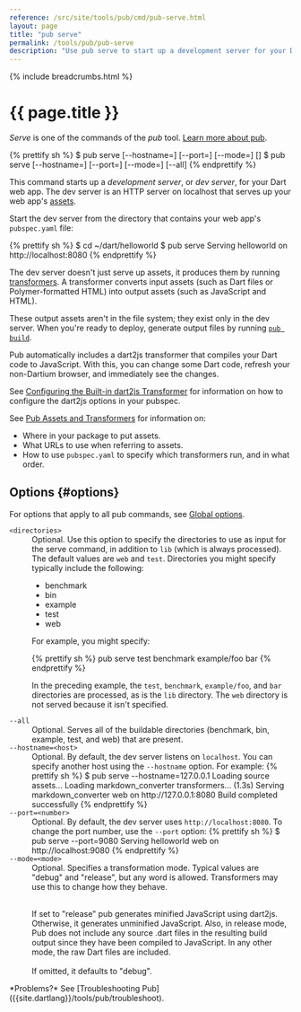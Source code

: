 ```yaml
---
reference: /src/site/tools/pub/cmd/pub-serve.html
layout: page
title: "pub serve"
permalink: /tools/pub/pub-serve
description: "Use pub serve to start up a development server for your Dart application."
---
```


{% include breadcrumbs.html %}

# {{ page.title }}

_Serve_ is one of the commands of the _pub_ tool.
[Learn more about pub](/tools/pub/).

{% prettify sh %}
$ pub serve [--hostname=<host>] [--port=<number>] [--mode=<mode>] [<directories>]
$ pub serve [--hostname=<host>] [--port=<number>] [--mode=<mode>] [--all]
{% endprettify %}

This command starts up a _development server_, or _dev server_,
for your Dart web app. The dev server is an HTTP server on localhost
that serves up your web app's
[assets]({{site.dartlang}}/tools/pub/glossary#asset).

Start the dev server from the directory that contains your web app's
`pubspec.yaml` file:

{% prettify sh %}
$ cd ~/dart/helloworld
$ pub serve
Serving helloworld on http://localhost:8080
{% endprettify %}

The dev server doesn't just serve up assets, it produces them by running
[transformers]({{site.dartlang}}/tools/pub/glossary#transformer).
A transformer converts input assets (such as Dart files or
Polymer-formatted HTML) into output assets
(such as JavaScript and HTML).

These output assets aren't in the file system; they exist only in the dev
server. When you're ready to deploy, generate output files by running
[`pub build`](pub-build).

Pub automatically includes a dart2js transformer that compiles your Dart code
to JavaScript. With this, you can change some Dart code, refresh your
non-Dartium browser, and immediately see the changes.

See
[Configuring the Built-in dart2js Transformer](dart2js-transformer)
for information on how to configure the dart2js options in your pubspec.

See [Pub Assets and Transformers]({{site.dartlang}}/tools/pub/assets-and-transformers) for
information on:

* Where in your package to put assets.
* What URLs to use when referring to assets.
* How to use `pubspec.yaml` to specify which transformers run, and in
  what order.

## Options {#options}

For options that apply to all pub commands, see
[Global options](/tools/pub#global-options).

<dl>
<dt><code>&lt;directories&gt;</code></dt>
<dd>Optional. Use this option to specify the directories to use
as input for the serve command, in addition to <code>lib</code>
(which is always processed).
The default values are <code>web</code> and <code>test</code>.
Directories you might specify typically include the following:

<ul>
<li>benchmark</li>
<li>bin</li>
<li>example</li>
<li>test</li>
<li>web</li>
</ul>

For example, you might specify:

{% prettify sh %}
pub serve test benchmark example/foo bar
{% endprettify %}

In the preceding example, the <code>test</code>, <code>benchmark</code>,
<code>example/foo</code>, and <code>bar</code> directories are processed,
as is the <code>lib</code> directory.
The <code>web</code> directory is not served because it isn't specified.</dd>

<dt><code>--all</code></dt>
<dd>Optional. Serves all of the buildable directories (benchmark, bin, example,
test, and web) that are present.</dd>

<dt><code>--hostname=&lt;host&gt;</code></dt>
<dd>Optional. By default, the dev server listens on <code>localhost</code>.
You can specify another host using the <code>--hostname</code> option.
For example:
{% prettify sh %}
$ pub serve --hostname=127.0.0.1
Loading source assets...
Loading markdown_converter transformers... (1.3s)
Serving markdown_converter web on http://127.0.0.1:8080
Build completed successfully
{% endprettify %}
</dd>

<dt><code>--port=&lt;number&gt;</code></dt>
<dd>Optional. By default, the dev server uses <code>http://localhost:8080</code>.
To change the port number, use the <code>--port</code> option:
{% prettify sh %}
$ pub serve --port=9080
Serving helloworld web on http://localhost:9080
{% endprettify %}
</dd>

<dt><code>--mode=&lt;mode&gt;</code></dt>
<dd>Optional. Specifies a transformation mode. Typical values are
"debug" and "release", but any word is allowed.
Transformers may use this to change how they behave.<br><br>

If set to "release" pub generates minified JavaScript using dart2js.
Otherwise, it generates unminified JavaScript.
Also, in release mode, Pub does not include any source .dart
files in the resulting build output since they have
been compiled to JavaScript. In any other mode, the raw Dart files are
included.<br><br>
If omitted, it defaults to "debug".</dd>

</dl>

<aside class="alert alert-info" markdown="1">
*Problems?*
See [Troubleshooting Pub]({{site.dartlang}}/tools/pub/troubleshoot).
</aside>
